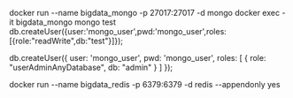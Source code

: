 docker run --name bigdata_mongo -p 27017:27017 -d mongo
docker exec -it bigdata_mongo mongo test
db.createUser({user:'mongo_user',pwd:'mongo_user',roles:[{role:"readWrite",db:"test"}]});


db.createUser({ user: 'mongo_user', pwd: 'mongo_user', roles: [ { role: "userAdminAnyDatabase", db: "admin" } ] });

docker run --name bigdata_redis -p 6379:6379 -d redis --appendonly yes